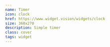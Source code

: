 ```yaml
---
name: Timer
icon: clock
href: https://www.widget.vision/widgets/clock
size: 360x270
description: Simple timer
class: cover 
tags: widget
---
```




